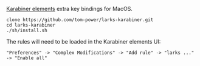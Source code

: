 [Karabiner elements](https://github.com/tekezo/Karabiner-Elements) extra key bindings for MacOS.

```
clone https://github.com/tom-power/larks-karabiner.git
cd larks-karabiner
./sh/install.sh
```
The rules will need to be loaded in the Karabiner elements UI:

```"Preferences" -> "Complex Modifications" -> "Add rule" -> "larks ..." -> "Enable all"```
